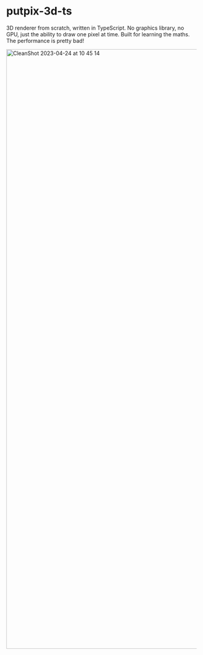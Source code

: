 # putpix-3d-ts
3D renderer from scratch, written in TypeScript. No graphics library, no GPU, just the ability to draw one pixel at time. Built for learning the maths. The performance is pretty bad!

<img width="1586" alt="CleanShot 2023-04-24 at 10 45 14" src="https://user-images.githubusercontent.com/12204005/233945875-847ac5b6-cbb6-48af-af91-1b087b94e943.png">
